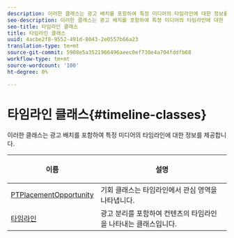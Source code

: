 ```yaml
---
description: 이러한 클래스는 광고 배치를 포함하여 특정 미디어의 타임라인에 대한 정보를 제공합니다.
seo-description: 이러한 클래스는 광고 배치를 포함하여 특정 미디어의 타임라인에 대한 정보를 제공합니다.
seo-title: 타임라인 클래스
title: 타임라인 클래스
uuid: 4acbe2f8-9552-491d-8043-2e0557b66a23
translation-type: tm+mt
source-git-commit: 5908e5a3521966496aeec0ef730e4a704fddfb68
workflow-type: tm+mt
source-wordcount: '100'
ht-degree: 0%

---
```



# 타임라인 클래스{#timeline-classes}

이러한 클래스는 광고 배치를 포함하여 특정 미디어의 타임라인에 대한 정보를 제공합니다.

<table frame="all" colsep="1" rowsep="1" id="table_6752E908BA6546549619994A3F7D5F87"> 
 <thead> 
  <tr rowsep="1"> 
   <th colname="1" class="entry"> 이름 </th> 
   <th colname="2" class="entry"> <p>설명 </p> </th> 
  </tr> 
 </thead>
 <tbody> 
  <tr rowsep="1"> 
   <td colname="1"> <a href="https://help.adobe.com/en_US/primetime/api/psdk/appledoc/Classes/PTPlacementOpportunity.html" format="html" scope="external"> PTPlacementOpportunity</a> </td> 
   <td colname="2"> 기회 클래스는 타임라인에서 관심 영역을 나타냅니다. </td> 
  </tr> 
  <tr rowsep="1"> 
   <td colname="1"><a href="https://help.adobe.com/en_US/primetime/api/psdk/appledoc/Classes/PTTimeline.html" format="html" scope="external"> 타임라인</a> </td> 
   <td colname="2"> 광고 분리를 포함하여 컨텐츠의 타임라인을 나타내는 클래스입니다. </td> 
  </tr> 
 </tbody> 
</table>